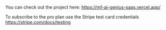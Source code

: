You can check out the project here: https://mf-ai-genius-saas.vercel.app/

To subscribe to the pro plan use the Stripe test card credentials https://stripe.com/docs/testing 
